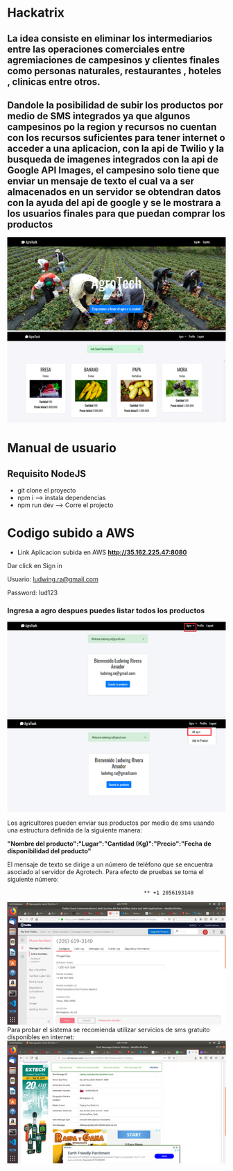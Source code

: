 # Hackatrix
## La idea consiste en eliminar los intermediarios entre las operaciones comerciales entre agremiaciones de campesinos y clientes finales como personas naturales, restaurantes , hoteles , clinicas entre otros.
## Dandole la posibilidad de subir los productos por medio de SMS integrados ya que algunos campesinos po la region y recursos no cuentan con los recursos suficientes para tener internet o acceder a una aplicacion, con la api de Twilio y la busqueda de imagenes integrados con la api de Google API Images, el campesino solo tiene que enviar un mensaje de texto el cual va a ser almacenados en un servidor se obtendran datos con la ayuda del api de google y se le mostrara a los usuarios finales para que puedan comprar los productos
![](https://github.com/ramirovargas/Hackatrix/blob/master/doc/agrtech.png)
![](https://github.com/ramirovargas/Hackatrix/blob/master/doc/image.png)

# Manual de usuario
## Requisito NodeJS
* git clone el proyecto
* npm i  --> instala dependencias
* npm run dev --> Corre el projecto

# Codigo subido a AWS 

* Link Aplicacion subida en AWS **http://35.162.225.47:8080**

Dar click en Sign in

Usuario: ludwing.ra@gmail.com

Password: lud123

### Ingresa a agro despues puedes listar todos los productos

![](https://github.com/ramirovargas/Hackatrix/blob/master/doc/paso%201.jpg)
![](https://github.com/ramirovargas/Hackatrix/blob/master/doc/paso%202.png)

Los agricultores pueden enviar sus productos por medio de sms usando una estructura definida de la siguiente manera:

**"Nombre del producto":"Lugar":"Cantidad (Kg)":"Precio":"Fecha de disponibilidad del producto"**
  
El mensaje de texto se dirige a un número de teléfono que se encuentra asociado al servidor de Agrotech. Para efecto de pruebas se toma el siguiente número:
  
                                                ** +1 2056193140
![](https://raw.githubusercontent.com/ramirovargas/Hackatrix/sms/doc/twilionumber.png)
Para probar el sistema se recomienda utilizar servicios de sms gratuito disponibles en internet:
![](https://raw.githubusercontent.com/ramirovargas/Hackatrix/sms/doc/smstest.png)


